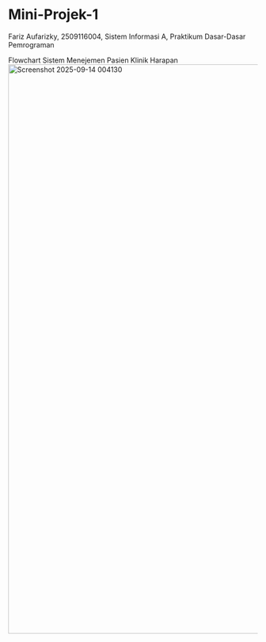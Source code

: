 # Mini-Projek-1
Fariz Aufarizky, 2509116004, Sistem Informasi A, Praktikum Dasar-Dasar Pemrograman

Flowchart Sistem Menejemen Pasien Klinik Harapan
<img width="963" height="1152" alt="Screenshot 2025-09-14 004130" src="https://github.com/user-attachments/assets/74b1bb74-7da8-4dc4-ae00-2a5391f841f8" />



